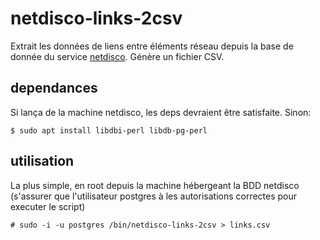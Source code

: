 # netdisco-links-2csv

Extrait les données de liens entre éléments réseau depuis la base
de donnée du service [netdisco](https://netdisco.org/). Génère un fichier CSV.

## dependances

Si lança de la machine netdisco, les deps devraient être satisfaite. Sinon:

```shell
$ sudo apt install libdbi-perl libdb-pg-perl
```

## utilisation

La plus simple, en root depuis la machine hébergeant la BDD netdisco (s'assurer
que l'utilisateur postgres à les autorisations correctes pour executer le 
script)

```shell
# sudo -i -u postgres /bin/netdisco-links-2csv > links.csv
```

